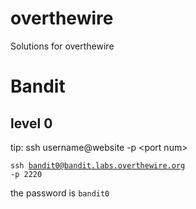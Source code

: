 # overthewire
Solutions for overthewire 

<h1>Bandit</h1>

<h2>level 0</h2>
<p>tip: ssh username@website -p &ltport num&gt</p>

<code>ssh bandit0@bandit.labs.overthewire.org -p 2220</code>

<p>the password is <code>bandit0</code></p>

